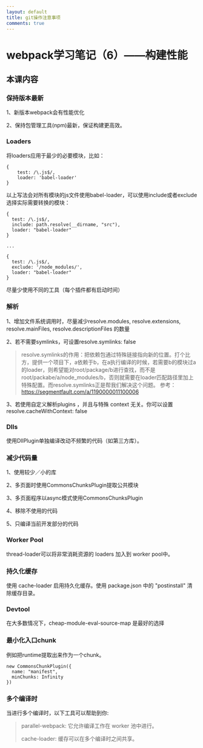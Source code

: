 ```yaml
---
layout: default
title: git操作注意事项
comments: true
---
```


# webpack学习笔记（6）——构建性能

## 本课内容

### 保持版本最新

1、新版本webpack会有性能优化

2、保持包管理工具(npm)最新，保证构建更高效。

### Loaders

将loaders应用于最少的必要模块，比如：

```
{
	test: /\.js$/,
	loader: 'babel-loader'
}
```
以上写法会对所有模块的js文件使用babel-loader，可以使用include或者exclude选择实际需要转换的模块：

```
{
  test: /\.js$/,
  include: path.resolve(__dirname, "src"),
  loader: "babel-loader"
}

...

{
  test: /\.js$/,
  exclude: '/node_modules/',
  loader: "babel-loader"
}
```

尽量少使用不同的工具（每个插件都有启动时间）

### 解析

1、增加文件系统调用时，尽量减少resolve.modules, resolve.extensions, resolve.mainFiles, resolve.descriptionFiles 的数量

2、若不需要symlinks，可设置resolve.symlinks: false

>resolve.symlinks的作用：把依赖包通过特殊链接指向新的位置。打个比方，提供一个项目下，a依赖于b，在a执行编译的时候，若需要b的模块过a的loader，则希望能对root/package/b进行查找，而不是root/packabe/a/node_modules/b，否则就需要在loader匹配路径里加上特殊配置。而resolve.symlinks正是帮我们解决这个问题。
参考：<https://segmentfault.com/a/1190000011100006>

3、若使用自定义解析plugins ，并且与特殊 context 无关。你可以设置 resolve.cacheWithContext: false

### Dlls

使用DllPlugin单独编译改动不频繁的代码（如第三方库）。

### 减少代码量

1、使用较少／小的库

2、多页面时使用CommonsChunksPlugin提取公共模块

3、多页面程序以async模式使用CommonsChunksPlugin

4、移除不使用的代码

5、只编译当前开发部分的代码

### Worker Pool

thread-loader可以将非常消耗资源的 loaders 加入到 worker pool中。

### 持久化缓存

使用 cache-loader 启用持久化缓存。使用 package.json 中的 "postinstall" 清除缓存目录。

### Devtool

在大多数情况下，cheap-module-eval-source-map 是最好的选择

### 最小化入口chunk

例如把runtime提取出来作为一个chunk。

```
new CommonsChunkPlugin({
  name: "manifest",
  minChunks: Infinity
})
```

### 多个编译时
当进行多个编译时，以下工具可以帮助到你:

>parallel-webpack: 它允许编译工作在 worker 池中进行。
>
>cache-loader: 缓存可以在多个编译时之间共享。